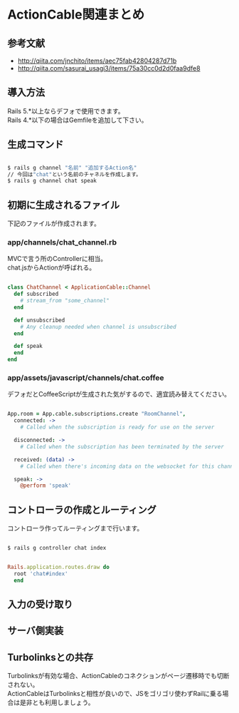 # ActionCable関連まとめ
## 参考文献
- http://qiita.com/jnchito/items/aec75fab42804287d71b
- http://qiita.com/sasurai_usagi3/items/75a30cc0d2d0faa9dfe8

## 導入方法
Rails 5.*以上ならデフォで使用できます。  
Rails 4.*以下の場合はGemfileを追加して下さい。  

## 生成コマンド
```Bash

$ rails g channel "名前" "追加するAction名"
// 今回は"chat"という名前のチャネルを作成します。
$ rails g channel chat speak

```

## 初期に生成されるファイル
下記のファイルが作成されます。  

### app/channels/chat_channel.rb
MVCで言う所のControllerに相当。  
chat.jsからActionが呼ばれる。  

```Ruby

class ChatChannel < ApplicationCable::Channel
  def subscribed
    # stream_from "some_channel"
  end

  def unsubscribed
    # Any cleanup needed when channel is unsubscribed
  end

  def speak
  end
end

```

### app/assets/javascript/channels/chat.coffee
デフォだとCoffeeScriptが生成された気がするので、適宜読み替えてください。  

```CoffeeScript

App.room = App.cable.subscriptions.create "RoomChannel",
  connected: ->
    # Called when the subscription is ready for use on the server

  disconnected: ->
    # Called when the subscription has been terminated by the server

  received: (data) ->
    # Called when there's incoming data on the websocket for this channel

  speak: ->
    @perform 'speak'

```

## コントローラの作成とルーティング
コントローラ作ってルーティングまで行います。  
```Bash

$ rails g controller chat index

```

```Ruby

Rails.application.routes.draw do
  root 'chat#index'
  end

```


## 入力の受け取り

## サーバ側実装

## Turbolinksとの共存
Turbolinksが有効な場合、ActionCableのコネクションがページ遷移時でも切断されない。  
ActionCableはTurbolinksと相性が良いので、JSをゴリゴリ使わずRailに乗る場合は是非とも利用しましょう。  
